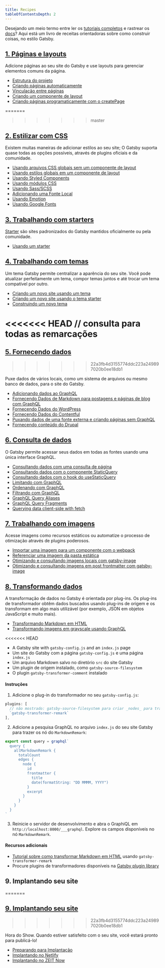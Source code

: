 ```yaml
---
title: Recipes
tableOfContentsDepth: 2
---
```


<!-- Modelo básico para uma receita de Gatsby:

## Tarefa a realizar.
1-2 frases a respeito. Quanto mais conciso e focado, melhor!

### Pré-requisitos
- Requisitos de sistema / versão.
- Tudo o necessário para configurar a tarefa.
- Incluindo a configuração de contas em outros sites, como o Netlify.
- Consulte [docs templates](/docs/docs-templates/) para obter dicas de formatação

### Instruções
Instruções passo a passo. Cada passo deve ser repetível e direto ao ponto. Qualquer coisa que não seja crítica para a tarefa deve ser omitida.

#### Exemplo ao vivo (opcional)
Um exemplo ao vivo pode não ser possível, dependendo da natureza da receita; nesse caso, pode omitir.

### Recursos adicionais
- Tutoriais
- Páginas do Documentos
- README de plugins
- etc.

Consulte [docs templates](/docs/docs-templates/) nos documentos de contribuição para obter mais ajuda..
-->

Desejando um meio termo entre ler os [tutoriais completos](/tutorial/) e rastrear os [docs](/docs/)? Aqui está um livro de receitas orientadoras sobre como construir coisas, no estilo Gatsby.

## [1. Páginas e layouts](/docs/recipes/pages-layouts)

Adicione páginas ao seu site do Gatsby e use layouts para gerenciar elementos comuns da página.

- [Estrutura do projeto](/docs/recipes/pages-layouts#project-structure)
- [Criando páginas automaticamente](/docs/recipes/pages-layouts#creating-pages-automatically)
- [Vinculação entre páginas](/docs/recipes/pages-layouts#linking-between-pages)
- [Criando um componente de layout](/docs/recipes/pages-layouts#creating-a-layout-component)
- [Criando páginas programaticamente com o createPage](/docs/recipes/pages-layouts#creating-pages-programmatically-with-createpage)

=======
>>>>>>> master
## [2. Estilizar com CSS](/docs/recipes/styling-css)

Existem muitas maneiras de adicionar estilos ao seu site; O Gatsby suporta quase todas as opções possíveis, através de plugins oficiais e da comunidade.

- [Usando arquivos CSS globais sem um componente de layout](/docs/recipes/styling-css#using-global-css-files-without-a-layout-component)
- [Usando estilos globais em um componente de layout](/docs/recipes/styling-css#using-global-styles-in-a-layout-component)
- [Usando Styled Components](/docs/recipes/styling-css#using-styled-components)
- [Usando módulos CSS](/docs/recipes/styling-css#using-css-modules)
- [Usando Sass/SCSS](/docs/recipes/styling-css#using-sassscss)
- [Adicionando uma Fonte Local](/docs/recipes/styling-css#adding-a-local-font)
- [Usando Emotion](/docs/recipes/styling-css#using-emotion)
- [Usando Google Fonts](/docs/recipes/styling-css#using-google-fonts)

## [3. Trabalhando com starters](/docs/recipes/working-with-starters)

[Starter](/docs/starters/) são sites padronizados do Gatsby mantidos oficialmente ou pela comunidade.

- [Usando um starter](/docs/recipes/working-with-starters#using-a-starter)

## [4. Trabalhando com temas](/docs/recipes/working-with-themes)

Um tema Gatsby permite centralizar a aparência do seu site. Você pode atualizar perfeitamente um tema, compor temas juntos e até trocar um tema compatível por outro.

- [Criando um novo site usando um tema](/docs/recipes/working-with-themes#creating-a-new-site-using-a-theme)
- [Criando um novo site usando o tema starter](/docs/recipes/working-with-themes#creating-a-new-site-using-a-theme-starter)
- [Construindo um novo tema](/docs/recipes/working-with-themes#building-a-new-theme)

<<<<<<< HEAD
  // consulta para todas as remarcações
=======
## [5. Fornecendo dados](/docs/recipes/sourcing-data)
>>>>>>> 22a3fb4d3155774ddc223a249897020b0ee18db1

Puxe dados de vários locais, como um sistema de arquivos ou mesmo banco de dados, para o site do Gatsby.

- [Adicionando dados ao GraphQL](/docs/recipes/sourcing-data#adding-data-to-graphql)
- [Fornecendo Dados de Markdown para postagens e páginas de blog com GraphQL](/docs/recipes/sourcing-data#sourcing-markdown-data-for-blog-posts-and-pages-with-graphql)
- [Fornecendo Dados do WordPress](/docs/recipes/sourcing-data#sourcing-from-wordpress)
- [Fornecendo Dados do Contentful](/docs/recipes/sourcing-data#sourcing-data-from-contentful)
- [Puxando dados de uma fonte externa e criando páginas sem GraphQL](/docs/recipes/sourcing-data#pulling-data-from-an-external-source-and-creating-pages-without-graphql)
- [Fornecendo conteúdo do Drupal](/docs/recipes/sourcing-data#sourcing-content-from-drupal)

## [6. Consulta de dados](/docs/recipes/querying-data)

O Gatsby permite acessar seus dados em todas as fontes usando uma única interface GraphQL.

- [Consultando dados com uma consulta de página](/docs/recipes/querying-data#querying-data-with-a-page-query)
- [Consultando dados com o componente StaticQuery](/docs/recipes/querying-data#querying-data-with-the-staticquery-component)
- [Consultando dados com o hook do useStaticQuery](/docs/recipes/querying-data/#querying-data-with-the-usestaticquery-hook)
- [Limitando com GraphQL](/docs/recipes/querying-data#limiting-with-graphql)
- [Ordenando com GraphQL](/docs/recipes/querying-data#sorting-with-graphql)
- [Filtrando com GraphQL](/docs/recipes/querying-data#filtering-with-graphql)
- [GraphQL Query Aliases](/docs/recipes/querying-data#graphql-query-aliases)
- [GraphQL Query Fragments](/docs/recipes/querying-data#graphql-query-fragments)
- [Querying data client-side with fetch](/docs/recipes/querying-data#querying-data-client-side-with-fetch)

## [7. Trabalhando com imagens](/docs/recipes/working-with-images)

Acesse imagens como recursos estáticos ou automatize o processo de otimização através de plugins poderosos.

- [Importar uma imagem para um componente com o webpack](/docs/recipes/working-with-images#import-an-image-into-a-component-with-webpack)
- [Referenciar uma imagem da pasta estática](/docs/recipes/working-with-images#reference-an-image-from-the-static-folder)
- [Otimizando e consultando imagens locais com gatsby-image](/docs/recipes/working-with-images#optimizing-and-querying-local-images-with-gatsby-image)
- [Otimizando e consultando imagens em post frontmatter com gatsby-image](/docs/recipes/working-with-images#optimizing-and-querying-images-in-post-frontmatter-with-gatsby-image)

## [8. Transformando dados](/docs/recipes/transforming-data)

A transformação de dados no Gatsby é orientada por plug-ins. Os plug-ins de transformador obtêm dados buscados usando plug-ins de origem e os transformam em algo mais utilizável (por exemplo, JSON em objetos JavaScript e muito mais).

- [Transformando Markdown em HTML](/docs/recipes/transforming-data#transforming-markdown-into-html)
- [Transformando imagens em grayscale usando GraphQL](/docs/recipes/transforming-data#transforming-images-into-grayscale-using-graphql)

<<<<<<< HEAD
- A Gatsby site with `gatsby-config.js` and an `index.js` page
- Um site do Gatsby com a página `gatsby-config.js` e uma página` index.js`
- Um arquivo Markdown salvo no diretório `src` do site Gatsby
- Um plugin de origem instalado, como `gatsby-source-filesystem`
- O plugin `gatsby-transformer-comment` instalado

#### Instruções

1. Adicione o plug-in do transformador no seu `gatsby-config.js`:

```js:title=gatsby-config.js
plugins: [
  // não mostrado: gatsby-source-filesystem para criar _nodes_ para transformar
  `gatsby-transformer-remark`
],
```

2. Adicione a pesquisa GraphQL no arquivo `index.js` do seu site Gatsby para trazer os nó do `MarkdownRemark`:

```jsx:title=src/pages/index.js
export const query = graphql`
  query {
    allMarkdownRemark {
      totalCount
      edges {
        node {
          id
          frontmatter {
            title
            date(formatString: "DD MMMM, YYYY")
          }
          excerpt
        }
      }
    }
  }
`
```

3. Reinicie o servidor de desenvolvimento e abra o GraphiQL em `http://localhost:8000/___graphql`. Explore os campos disponíveis no nó `MarkdownRemark`.

#### Recursos adicionais

- [Tutorial sobre como transformar Markdown em HTML](/tutorial/part-six/#transformer-plugins) usando `gatsby-transformer-remark`
- Procure plugins de transformadores disponíveis na [Gatsby plugin library](/plugins/?=transformer)

## 9. Implantando seu site
=======
## [9. Implantando seu site](/docs/recipes/deploying-your-site)
>>>>>>> 22a3fb4d3155774ddc223a249897020b0ee18db1

Hora do Show. Quando estiver satisfeito com o seu site, você estará pronto para publicá-lo!

- [Preparando para Implantação](/docs/recipes/deploying-your-site#preparing-for-deployment)
- [Implantando no Netlify](/docs/recipes/deploying-your-site#deploying-to-netlify)
- [Implantando no ZEIT Now](/docs/recipes/deploying-your-site#deploying-to-zeit-now)
